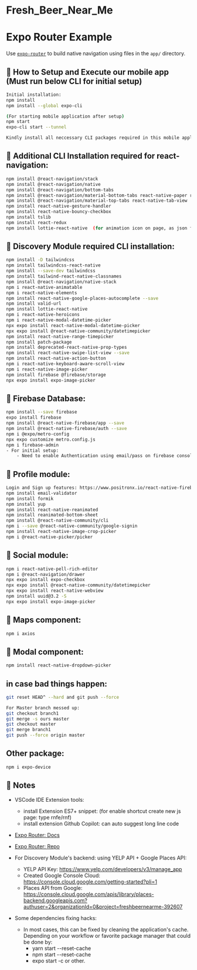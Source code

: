 # Fresh_Beer_Near_Me

# Expo Router Example

Use [`expo-router`](https://expo.github.io/router) to build native navigation using files in the `app/` directory.

## 🚀 How to Setup and Execute our mobile app (Must run below CLI for initial setup)

```sh
Initial installation:
npm install
npm install --global expo-cli

(For starting mobile application after setup)
npm start
expo-cli start --tunnel

Kindly install all neccessary CLI packages required in this mobile application if prompted to you during the compilation and setup

```

## 🚀 Additional CLI Installation required for react-navigation:

```sh
npm install @react-navigation/stack
npm install @react-navigation/native
npm install @react-navigation/bottom-tabs
npm install @react-navigation/material-bottom-tabs react-native-paper react-native-vector-icons
npm install @react-navigation/material-top-tabs react-native-tab-view
npm install react-native-gesture-handler
npm install react-native-bouncy-checkbox
npm install tslib
npm install react-redux
npm install lottie-react-native  (for animation icon on page, as json file)
```

## 📝 Discovery Module required CLI installation:

```sh
npm install -D tailwindcss
npm install tailwindcss-react-native
npm install --save-dev tailwindcss
npm install tailwind-react-native-classnames
npm install @react-navigation/native-stack
npm i react-native-animatable
npm i react-native-elements
npm install react-native-google-places-autocomplete --save
npm install valid-url
npm install lottie-react-native
npm i react-native-heroicons
npm i react-native-modal-datetime-picker
npx expo install react-native-modal-datetime-picker
npx expo install @react-native-community/datetimepicker
npm install react-native-range-timepicker
npm install patch-package
npm install deprecated-react-native-prop-types
npm install react-native-swipe-list-view --save
npm install react-native-action-button
npm i react-native-keyboard-aware-scroll-view
npm i react-native-image-picker
npm install firebase @firebase/storage
npx expo install expo-image-picker
```

## 📝 Firebase Database:

```sh
npm install --save firebase
expo install firebase
npm install @react-native-firebase/app --save
npm install @react-native-firebase/auth --save
npm i @expo/metro-config
npx expo customize metro.config.js
npm i firebase-admin
- For initial setup:
    - Need to enable Authentication using email/pass on firebase console page
```

## 📝 Profile module:

```sh
Login and Sign up features: https://www.positronx.io/react-native-firebase-login-and-user-registration-tutorial/
npm install email-validator
npm install formik
npm install yup
npm install react-native-reanimated
npm install reanimated-bottom-sheet
npm install @react-native-community/cli
npm i --save @react-native-community/google-signin
npm install react-native-image-crop-picker
npm i @react-native-picker/picker
```

## 📝 Social module:

```sh
npm i react-native-pell-rich-editor
npm i @react-navigation/drawer
npx expo install expo-checkbox
npx expo install @react-native-community/datetimepicker
npx expo install react-native-webview
npm install uuid@3.2 -S
npx expo install expo-image-picker
```

## 📝 Maps component:

```sh
npm i axios
```

## 📝 Modal component:

```sh
npm install react-native-dropdown-picker
```

## in case bad things happen:

```sh
git reset HEAD^ --hard and git push --force

For Master branch messed up:
git checkout branch1
git merge -s ours master
git checkout master
git merge branch1
git push --force origin master
```

## Other package:

```sh
npm i expo-device
```

## 📝 Notes

- VSCode IDE Extension tools:

  - install Extension ES7+ snippet: (for enable shortcut create new js page: type rnfe/rnf)
  - install extension Github Copilot: can auto suggest long line code

- [Expo Router: Docs](https://expo.github.io/router)
- [Expo Router: Repo](https://github.com/expo/router)

- For Discovery Module's backend: using YELP API + Google Places API:

  - YELP API Key: https://www.yelp.com/developers/v3/manage_app
  - Created Google Console Cloud: https://console.cloud.google.com/getting-started?pli=1
  - Places API from Google: https://console.cloud.google.com/apis/library/places-backend.googleapis.com?authuser=2&organizationId=0&project=freshbeernearme-392607

- Some dependencies fixing hacks:
  - In most cases, this can be fixed by cleaning the application's cache. Depending on your workflow or favorite package manager that could be done by:
    - yarn start --reset-cache
    - npm start --reset-cache
    - expo start -c
      or other.
